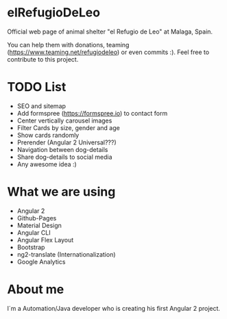 elRefugioDeLeo
===============
Official web page of animal shelter "el Refugio de Leo" at Malaga, Spain.

You can help them with donations, teaming (https://www.teaming.net/refugiodeleo) or even commits :). Feel free to contribute to this project.

TODO List
===============
- SEO and sitemap
- Add formspree (https://formspree.io) to contact form
- Center vertically carousel images
- Filter Cards by size, gender and age
- Show cards randomly
- Prerender (Angular 2 Universal???)
- Navigation between dog-details
- Share dog-details to social media
- Any awesome idea :)

What we are using
=================
- Angular 2
- Github-Pages
- Material Design
- Angular CLI
- Angular Flex Layout
- Bootstrap
- ng2-translate (Internationalization)
- Google Analytics

About me
===============
I´m a Automation/Java developer who is creating his first Angular 2 project.